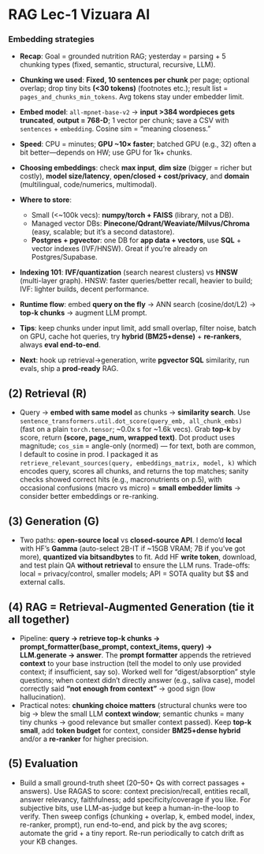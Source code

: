 # RAG Lec-1 Vizuara AI

### **Embedding strategies**

- **Recap**: Goal = grounded nutrition RAG; yesterday = parsing + 5 chunking types (fixed, semantic, structural, recursive, LLM).
- **Chunking we used**: **Fixed, 10 sentences per chunk** per page; optional overlap; drop tiny bits **(<30 tokens)** (footnotes etc.); result list = `pages_and_chunks_min_tokens`. Avg tokens stay under embedder limit.
- **Embed model**: `all-mpnet-base-v2` → **input >384 wordpieces gets truncated**, **output = 768-D**; 1 vector per chunk; save a CSV with `sentences` + `embedding`. Cosine sim = “meaning closeness.”
- **Speed**: CPU = minutes; **GPU ~10× faster**; batched GPU (e.g., 32) often a bit better—depends on HW; use GPU for 1k+ chunks.
- **Choosing embeddings**: check **max input**, **dim size** (bigger = richer but costly), **model size/latency**, **open/closed + cost/privacy**, and **domain** (multilingual, code/numerics, multimodal).
- **Where to store**:

  - Small (<~100k vecs): **numpy/torch + FAISS** (library, not a DB).
  - Managed vector DBs: **Pinecone/Qdrant/Weaviate/Milvus/Chroma** (easy, scalable; but it’s a second datastore).
  - **Postgres + pgvector**: one DB for **app data + vectors**, use **SQL** + vector indexes (IVF/HNSW). Great if you’re already on Postgres/Supabase.

- **Indexing 101**: **IVF/quantization** (search nearest clusters) vs **HNSW** (multi-layer graph). HNSW: faster queries/better recall, heavier to build; IVF: lighter builds, decent performance.
- **Runtime flow**: embed **query on the fly** → ANN search (cosine/dot/L2) → **top-k chunks** → augment LLM prompt.
- **Tips**: keep chunks under input limit, add small overlap, filter noise, batch on GPU, cache hot queries, try **hybrid (BM25+dense)** + **re-rankers**, always **eval end-to-end**.
- **Next**: hook up retrieval→generation, write **pgvector SQL** similarity, run evals, ship a **prod-ready** RAG.

## (2) Retrieval (R)

- Query → **embed with same model** as chunks → **similarity search**. Use `sentence_transformers.util.dot_score(query_emb, all_chunk_embs)` (fast on a plain `torch.tensor`; ~0.0x s for ~1.6k vecs). Grab **top-k** by score, return **(score, page_num, wrapped text)**. Dot product uses magnitude; `cos_sim` = angle-only (normed) — for text, both are common, I default to cosine in prod. I packaged it as `retrieve_relevant_sources(query, embeddings_matrix, model, k)` which encodes query, scores all chunks, and returns the top matches; sanity checks showed correct hits (e.g., macronutrients on p.5), with occasional confusions (macro vs micro) = **small embedder limits** → consider better embeddings or re-ranking.

## (3) Generation (G)

- Two paths: **open-source local** vs **closed-source API**. I demo’d **local** with HF’s **Gamma** (auto-select 2B-IT if ~15GB VRAM; 7B if you’ve got more), **quantized via bitsandbytes** to fit. Add HF **write token**, download, and test plain QA **without retrieval** to ensure the LLM runs. Trade-offs: local = privacy/control, smaller models; API = SOTA quality but $$ and external calls.

## (4) RAG = Retrieval-Augmented Generation (tie it all together)

- Pipeline: **query → retrieve top-k chunks → prompt_formatter(base_prompt, context_items, query) → LLM.generate → answer**. The **prompt formatter** appends the retrieved **context** to your base instruction (tell the model to only use provided context; if insufficient, say so). Worked well for “digest/absorption” style questions; when context didn’t directly answer (e.g., saliva case), model correctly said **“not enough from context”** → good sign (low hallucination).
- Practical notes: **chunking choice matters** (structural chunks were too big → blew the small LLM **context window**; semantic chunks = many tiny chunks → good relevance but smaller context passed). Keep **top-k small**, add **token budget** for context, consider **BM25+dense hybrid** and/or a **re-ranker** for higher precision.

## (5) Evaluation

- Build a small ground-truth sheet (20–50+ Qs with correct passages + answers). Use RAGAS to score: context precision/recall, entities recall, answer relevancy, faithfulness; add specificity/coverage if you like. For subjective bits, use LLM-as-judge but keep a human-in-the-loop to verify. Then sweep configs (chunking + overlap, k, embed model, index, re-ranker, prompt), run end-to-end, and pick by the avg scores; automate the grid + a tiny report. Re-run periodically to catch drift as your KB changes.
